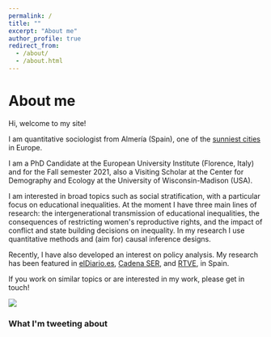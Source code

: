 ```yaml
---
permalink: /
title: ""
excerpt: "About me"
author_profile: true
redirect_from: 
  - /about/
  - /about.html
---
```

About me
======

Hi, welcome to my site!

I am quantitative sociologist from Almería (Spain), one of the [sunniest cities](https://weather-and-climate.com/average-monthly-hours-Sunshine,almeria-andalucia-es,Spain) in Europe. 

I am a PhD Candidate at the European University Institute (Florence, Italy) and for the Fall semester 2021, also a Visiting Scholar at the Center for Demography and Ecology at the University of Wisconsin-Madison (USA). 

I am interested in broad topics such as social stratification, with a particular focus on educational inequalities. At the moment I have three main lines of research: the intergenerational transmission of educational inequalities, the consequences of restricting women's reproductive rights, and the impact of conflict and state building decisions on inequality. In my research I use quantitative methods and (aim for) causal inference designs. 


Recently, I have also developed an interest on policy analysis. My research has been featured in [elDiario.es](https://www.eldiario.es/sociedad/abrir-casas-apuestas-cerca-institutos-baja-rendimiento-escolar-barrios-humildes_1_8440297.html), [Cadena SER](https://cadenaser.com/ser/2021/10/31/sociedad/1635675473_674477.html), and [RTVE](https://www.rtve.es/noticias/20211107/casas-apuestas-proximidad-colegios-barrios/2211660.shtml), in Spain.

If you work on similar topics or are interested in my work, please get in touch! 

![](http://marespadafor.github.io/images/productive.jpeg)

### What I'm tweeting about

<a class="twitter-timeline" data-tweet-limit="1" data-width="700"  align="center"  href="https://twitter.com/marespadafor?ref_src=twsrc%5Etfw"> </a> <script async src="https://platform.twitter.com/widgets.js" charset="utf-8"></script>

